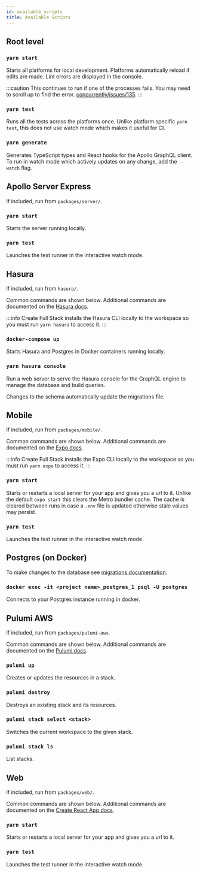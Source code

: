 ```yaml
---
id: available_scripts
title: Available Scripts
---
```


## Root level

### `yarn start`

Starts all platforms for local development. Platforms automatically reload if edits are made. Lint errors are displayed in the console.

:::caution
This continues to run if one of the processes fails. You may need to scroll up to find the error. [concurrently/issues/135](https://github.com/kimmobrunfeldt/concurrently/issues/135).
:::

### `yarn test`

Runs all the tests across the platforms once. Unlike platform specific `yarn test`, this does not use watch mode which makes it useful for CI.

### `yarn generate`

Generates TypeScript types and React hooks for the Apollo GraphQL client. To run in watch mode which actively updates on any change, add the `--watch` flag.

## Apollo Server Express

If included, run from `packages/server/`.

### `yarn start`

Starts the server running locally.

### `yarn test`

Launches the test runner in the interactive watch mode.

## Hasura

If included, run from `hasura/`.

Common commands are shown below. Additional commands are documented on the [Hasura docs](https://hasura.io/docs/1.0/graphql/core/hasura-cli/index.html#commands).

:::info
Create Full Stack installs the Hasura CLI locally to the workspace so you must run `yarn hasura` to access it.
:::

### `docker-compose up`

Starts Hasura and Postgres in Docker containers running locally.

### `yarn hasura console`

Run a web server to serve the Hasura console for the GraphQL engine to manage the database and build queries.

Changes to the schema automatically update the migrations file.

## Mobile

If included, run from `packages/mobile/`.

Common commands are shown below. Additional commands are documented on the [Expo docs](https://docs.expo.io/workflow/expo-cli/#commands).

:::info
Create Full Stack installs the Expo CLI locally to the workspace so you must run `yarn expo` to access it.
:::

### `yarn start`

Starts or restarts a local server for your app and gives you a url to it. Unlike the default `expo start` this clears the Metro bundler cache. The cache is cleared between runs in case a `.env` file is updated otherwise stale values may persist.

### `yarn test`

Launches the test runner in the interactive watch mode.

## Postgres (on Docker)

To make changes to the database see [migrations documentation](/docs/migrations).

### `docker exec -it <project name>_postgres_1 psql -U postgres`

Connects to your Postgres instance running in docker.

## Pulumi AWS

If included, run from `packages/pulumi-aws`.

Common commands are shown below. Additional commands are documented on the [Pulumi docs](https://www.pulumi.com/docs/reference/cli/#common-commands).

### `pulumi up`

Creates or updates the resources in a stack.

### `pulumi destroy`

Destroys an existing stack and its resources.

### `pulumi stack select <stack>`

Switches the current workspace to the given stack.

### `pulumi stack ls`

List stacks.

## Web

If included, run from `packages/web/`.

Common commands are shown below. Additional commands are documented on the [Create React App docs](https://create-react-app.dev/docs/available-scripts).

### `yarn start`

Starts or restarts a local server for your app and gives you a url to it.

### `yarn test`

Launches the test runner in the interactive watch mode.

